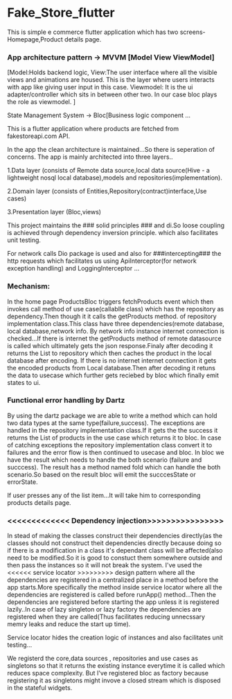 # Fake_Store_flutter

This is simple e commerce flutter application which has two screens- Homepage,Product details page.


### App architecture pattern -> MVVM [Model View ViewModel]
 
[Model:Holds backend logic,
 View:The user interface where all the visible views and animations are housed.
 This is the layer where users interacts with app like giving user input in this case.
 Viewmodel: It is the ui adapter/controller which sits in between other two.
 In our case bloc plays the role as viewmodel. 
]

State Management System -> Bloc[Business logic component ...

This is a flutter application where products are fetched from fakestoreapi.com API.

In the app the clean architecture is maintained...So there is  seperation of concerns.
The app is mainly architected into three layers..

1.Data layer (consists of Remote data source,local data source(Hive - a lightweight nosql local database),models and repositories(implementation).

2.Domain layer (consists of Entities,Repository(contract)interface,Use cases)

3.Presentation layer (Bloc,views)

This project maintains the ### solid principles ### and di.So loose coupling is achieved through dependency inversion principle.
which also facilitates unit testing.

For network calls Dio package is used and also for ###intercepting### the http requests which facilitates us using ApiInterceptor(for network exception handling) and LoggingInterceptor ...


### Mechanism:
In the home page ProductsBloc triggers fetchProducts event which then invokes call method of use case(callablle class) which has the repository as dependency.Then though it it calls the getProducts method. of repository implementation class.This class have three dependencies(remote database,
local database,network info. By network info instance internet connection is checked...If there is internet the getProducts method of remote datasource is called which ultimately gets the json response.Finaly after decoding it returns the List<ProductModel> to repository which then caches the product in the local database after encoding. If there is no internet internet connection it gets the encoded products from Local database.Then after decoding it retuns the data to usecase which further gets reciebed by bloc which finally emit states to ui.  

### Functional error handling by Dartz ###

By using the dartz package we are able to write a method which can hold two data types at the same type(failure,success).
The exceptions are handled in the repository implementation class.If it gets the the success it returns the List of products in the use case which returns it to bloc.
In case of catching exceptions the repository implementation class convert it to failures and the error flow is then continued to usecase and bloc.
In bloc we have the result which needs to handle the both scenario (failure and succcess).
The result has a method named fold which can handle the both scenario.So based on the result bloc will emit the succcesState or errorState.    


If user presses any of the list item...It will take him to corresponding products details page.

### <<<<<<<<<<<<< Dependency injection>>>>>>>>>>>>>>>>

In stead of making the classes construct their dependencies directly(as the classes should not construct theit dependencies directly because doing so if there is a modification in a class it's dependant class will be affected(also need to be modified.So it is good to constuct them somewhere outside and then pass the instances so it will not break the system.
I've used the <<<<<< service locator >>>>>>>>> design pattern 
where all the dependencies are registered in a centralized place in a method before the app starts.More specifically the method inside
service locator where all the dependencies are registered is called before runApp() method...Then the dependencies are registered 
before starting the app unless it is registered lazily..In case of lazy singleton or lazy factory the dependencies are registered when they are called(Thus facilitates reducing unnecssary memry leaks and reduce the start up time).

Service locator hides the creation logic of instances and also facilitates unit testing...

We registerd the core,data sources , repositories and use cases as singletons so that it returns the existing instance everytime it is called 
which reduces space complexity. But I've registered bloc as factory because registering it as singletons might invove a closed stream which
is disposed in the stateful widgets. 

